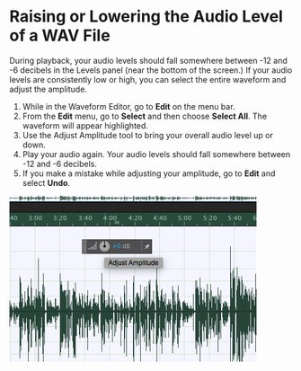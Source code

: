 # Raising or Lowering the Audio Level of a WAV File

During playback, your audio levels should fall somewhere between -12 and -6 decibels in the Levels panel \(near the bottom of the screen.\) If your audio levels are consistently low or high, you can select the entire waveform and adjust the amplitude.

1. While in the Waveform Editor, go to **Edit** on the menu bar.  
2. From the **Edit** menu, go to **Select** and then choose **Select All**. The waveform will appear highlighted. 
3. Use the Adjust Amplitude tool to bring your overall audio level up or down. 
4. Play your audio again. Your audio levels should fall somewhere between -12 and -6 decibels. 
5. If you make a mistake while adjusting your amplitude, go to **Edit** and select **Undo**.

![Adjusting the overall amplitude of a WAV file.](/assets/raising-or-lowering-audio-level-of-wav-file.png)

